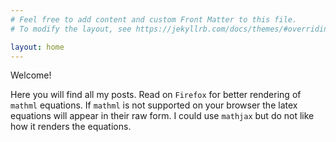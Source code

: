 ```yaml
---
# Feel free to add content and custom Front Matter to this file.
# To modify the layout, see https://jekyllrb.com/docs/themes/#overriding-theme-defaults

layout: home
---
```


Welcome!

Here you will find all my posts. Read on `Firefox` for better rendering of
`mathml` equations. If `mathml` is not supported on your browser the latex
equations will appear in their raw form. I could use `mathjax` but do not like
how it renders the equations.

